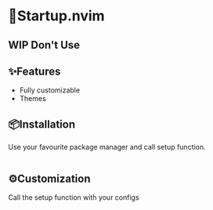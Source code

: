 # 🔧Startup.nvim

## WIP Don't Use

✨Features
--------

* Fully customizable
* Themes

📦Installation
------------
Use your favourite package manager and call setup function.
```lua
```

⚙️Customization
-------------
Call the setup function with your configs

```lua
```
